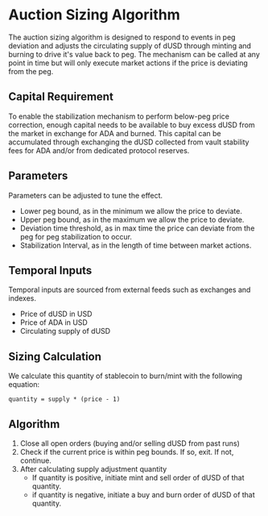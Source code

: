 # Auction Sizing Algorithm

The auction sizing algorithm is designed to respond to events in peg deviation and adjusts the circulating supply of dUSD through minting and burning to drive it's value back to peg. The mechanism can be called at any point in time but will only execute market actions if the price is deviating from the peg.

## Capital Requirement

To enable the stabilization mechanism to perform below-peg price correction, enough capital needs to be available to buy excess dUSD from the market in exchange for ADA and burned. This capital can be accumulated through exchanging the dUSD collected from vault stability fees for ADA and/or from dedicated protocol reserves.

## Parameters

Parameters can be adjusted to tune the effect.

- Lower peg bound, as in the minimum we allow the price to deviate.
- Upper peg bound, as in the maximum we allow the price to deviate.
- Deviation time threshold, as in max time the price can deviate from the peg for peg stabilization to occur. 
- Stabilization Interval, as in the length of time between market actions.

## Temporal Inputs

Temporal inputs are sourced from external feeds such as exchanges and indexes.

- Price of dUSD in USD
- Price of ADA in USD
- Circulating supply of dUSD

## Sizing Calculation

We calculate this quantity of stablecoin to burn/mint with the following equation:

```
quantity = supply * (price - 1)
```

## Algorithm

1. Close all open orders (buying and/or selling dUSD from past runs) 
2. Check if the current price is within peg bounds. If so, exit. If not, continue.
3. After calculating supply adjustment quantity
    - If quantity is positive, initiate mint and sell order of dUSD of that quantity.
    - if quantity is negative, initiate a buy and burn order of dUSD of that quantity.
